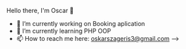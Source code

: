 Hello there, I'm Oscar 👋



- 🔭 I’m currently working on Booking aplication
- 🌱 I’m currently learning PHP OOP
- 📫 How to reach me here:
oskarszageris3@gmail.com
-->
